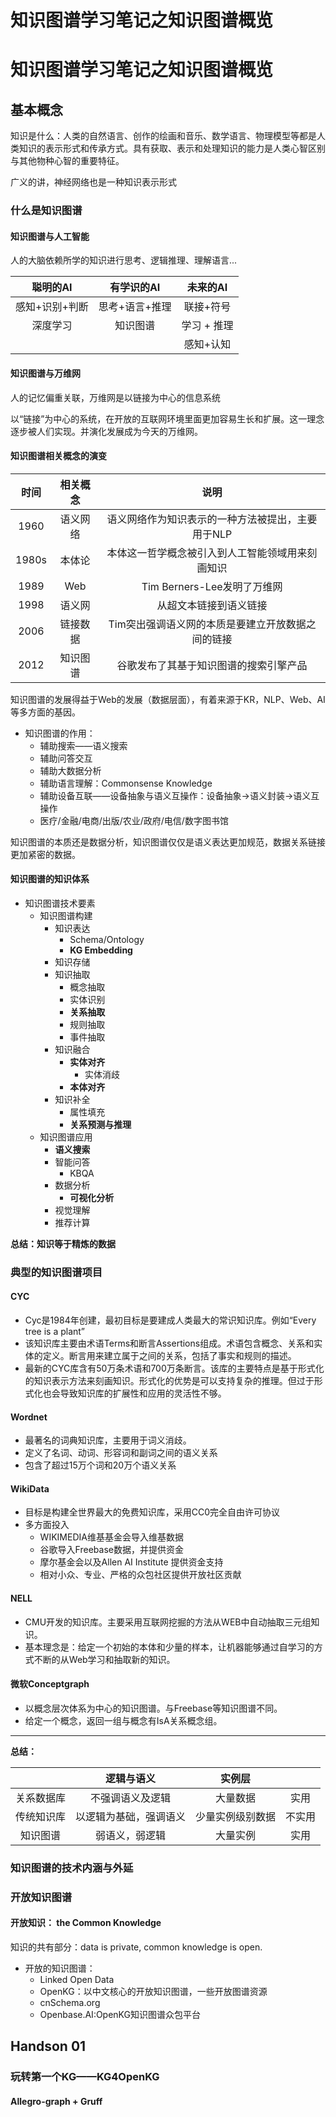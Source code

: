 # 知识图谱学习笔记之知识图谱概览

# 知识图谱学习笔记之知识图谱概览

## 基本概念
知识是什么：人类的自然语言、创作的绘画和音乐、数学语言、物理模型等都是人类知识的表示形式和传承方式。具有获取、表示和处理知识的能力是人类心智区别与其他物种心智的重要特征。

广义的讲，神经网络也是一种知识表示形式

### 什么是知识图谱
#### 知识图谱与人工智能
人的大脑依赖所学的知识进行思考、逻辑推理、理解语言...

|    聪明的AI    |   有学识的AI   |  未来的AI   |
| :------------: | :------------: | :---------: |
| 感知+识别+判断 | 思考+语言+推理 |  联接+符号  |
|    深度学习    |    知识图谱    | 学习 + 推理 |
|                |                |  感知+认知  |

#### 知识图谱与万维网
人的记忆偏重关联，万维网是以链接为中心的信息系统

以“链接”为中心的系统，在开放的互联网环境里面更加容易生长和扩展。这一理念逐步被人们实现。并演化发展成为今天的万维网。

#### 知识图谱相关概念的演变

| 时间  | 相关概念 |                       说明                        |
| :---: | :------: | :-----------------------------------------------: |
| 1960  | 语义网络 | 语义网络作为知识表示的一种方法被提出，主要用于NLP |
| 1980s |  本体论  | 本体这一哲学概念被引入到人工智能领域用来刻画知识  |
| 1989  |   Web    |            Tim Berners-Lee发明了万维网            |
| 1998  |  语义网  |              从超文本链接到语义链接               |
| 2006  | 链接数据 | Tim突出强调语义网的本质是要建立开放数据之间的链接 |
| 2012  | 知识图谱 |      谷歌发布了其基于知识图谱的搜索引擎产品       |

知识图谱的发展得益于Web的发展（数据层面），有着来源于KR，NLP、Web、AI等多方面的基因。

* 知识图谱的作用：
    - 辅助搜索——语义搜索
    - 辅助问答交互
    - 辅助大数据分析
    - 辅助语言理解：Commonsense Knowledge
    - 辅助设备互联——设备抽象与语义互操作：设备抽象->语义封装->语义互操作
    - 医疗/金融/电商/出版/农业/政府/电信/数字图书馆

知识图谱的本质还是数据分析，知识图谱仅仅是语义表达更加规范，数据关系链接更加紧密的数据。

#### 知识图谱的知识体系
* 知识图谱技术要素
    - 知识图谱构建
        + 知识表达 
            * Schema/Ontology
            * **KG Embedding**
        + 知识存储
        + 知识抽取
            * 概念抽取 
            * 实体识别
            * **关系抽取**
            * 规则抽取
            * 事件抽取     
        + 知识融合
            * **实体对齐**
                - 实体消歧
            * **本体对齐**
        + 知识补全
            * 属性填充
            * **关系预测与推理**
    - 知识图谱应用
        + **语义搜索**
        + 智能问答
            * KBQA
        + 数据分析
            * **可视化分析**
        + 视觉理解
        + 推荐计算

**总结：知识等于精炼的数据**
### 典型的知识图谱项目
#### CYC 
* Cyc是1984年创建，最初目标是要建成人类最大的常识知识库。例如“Every tree is a plant”
* 该知识库主要由术语Terms和断言Assertions组成。术语包含概念、关系和实体的定义。断言用来建立属于之间的关系，包括了事实和规则的描述。
* 最新的CYC库含有50万条术语和700万条断言。该库的主要特点是基于形式化的知识表示方法来刻画知识。形式化的优势是可以支持复杂的推理。但过于形式化也会导致知识库的扩展性和应用的灵活性不够。

#### Wordnet
* 最著名的词典知识库，主要用于词义消歧。
* 定义了名词、动词、形容词和副词之间的语义关系
* 包含了超过15万个词和20万个语义关系

#### WikiData
* 目标是构建全世界最大的免费知识库，采用CC0完全自由许可协议
* 多方面投入
    - WIKIMEDIA维基基金会导入维基数据
    - 谷歌导入Freebase数据，并提供资金
    - 摩尔基金会以及Allen AI Institute 提供资金支持
    - 相对小众、专业、严格的众包社区提供开放社区贡献

#### NELL
* CMU开发的知识库。主要采用互联网挖掘的方法从WEB中自动抽取三元组知识。
* 基本理念是：给定一个初始的本体和少量的样本，让机器能够通过自学习的方式不断的从Web学习和抽取新的知识。

#### 微软Conceptgraph
* 以概念层次体系为中心的知识图谱。与Freebase等知识图谱不同。
* 给定一个概念，返回一组与概念有IsA关系概念组。
---
**总结：**

|            |       逻辑与语义       |      实例层      |        |
| :--------: | :--------------------: | :--------------: | :----: |
| 关系数据库 |    不强调语义及逻辑    |     大量数据     |  实用  |
| 传统知识库 | 以逻辑为基础，强调语义 | 少量实例级别数据 | 不实用 |
|  知识图谱  |     弱语义，弱逻辑     |     大量实例     |  实用  |

### 知识图谱的技术内涵与外延
### 开放知识图谱
#### 开放知识： the Common Knowledge
知识的共有部分：data is private, common knowledge is open.

* 开放的知识图谱：
    - Linked Open Data
    - OpenKG：以中文核心的开放知识图谱，一些开放图谱资源
    - cnSchema.org
    - Openbase.AI:OpenKG知识图谱众包平台

## Handson 01
### 玩转第一个KG——KG4OpenKG
#### Allegro-graph + Gruff